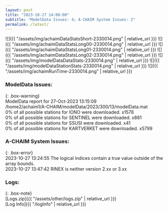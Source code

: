 ```yaml
---
layout: post
title: "2023-10-27 14:00:00"
subtitle: "ModelData Issues: 4; A-CHAIM System Issues: 2"
permalink: /latest/
---
```


![]({{ "/assets/img/achaimDataStatsShort-2330014.png" | relative_url }})
![]({{ "/assets/img/achaimDataStatsLong00-2330014.png" | relative_url }})
![]({{ "/assets/img/achaimDataStatsLong01-2330014.png" | relative_url }})
![]({{ "/assets/img/achaimDataStatsLong02-2330014.png" | relative_url }})
![]({{ "/assets/img/modelDataDataStats-2330014.png" | relative_url }})
![]({{ "/assets/img/modelDataStationStats-2330014.png" | relative_url }})
![]({{ "/assets/img/achaimRunTime-2330014.png" | relative_url }})


### ModelData Issues:  
  
{: .box-warning}  
 ModelData report for 27-Oct-2023 13:15:09   
 /home2/achaim1/A-CHAIM/modelData/2023/300/13/modelData.mat   
 0% of all possible stations for IONO were downloaded. x1578   
 0% of all possible stations for SENTINEL were downloaded. x881   
 0% of all possible stations for SSUSI were downloaded. x41   
 0% of all possible stations for KARTVERKET were downloaded. x5799   
  
### A-CHAIM System Issues:  
  
{: .box-error}  
2023-10-27 13:24:55 The logical indices contain a true value outside of the array bounds.  
2023-10-27 13:47:42 RINEX is neither version 2.xx or 3.xx  

### Logs:  
  
{: .box-note}  
[Logs.zip]({{ "/assets/other/logs.zip" | relative_url }})  
[Log Info]({{ "/logInfo" | relative_url }})  
